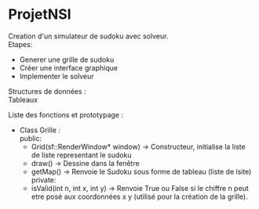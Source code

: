 # ProjetNSI

Creation d'un simulateur de sudoku avec solveur.  
Etapes:  
- Generer une grille de sudoku  
- Créer une interface graphique  
- Implementer le solveur  

Structures de données :  
Tableaux  

Liste des fonctions et prototypage :  
- Class Grille :  
  public:  
    - Grid(sf::RenderWindow* window) -> Constructeur, initialise la liste de liste representant le sudoku  
    - draw() -> Dessine dans la fenêtre  
    - getMap() -> Renvoie le Sudoku sous forme de tableau (liste de lsite)  
  private:  
    - isValid(int n, int x, int y) -> Renvoie True ou False si le chiffre n peut etre posé aux coordonnées x y (utilisé pour la création de la grille).  
